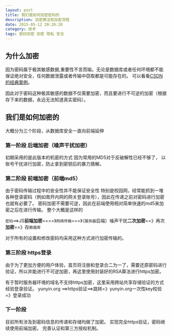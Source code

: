 ```yaml
---
layout: post
title: 我们是如何加密密码的
description: 加密算法和加密流程
date: 2015-05-12 20:20:20
category: 技术
tags: 密码加密 加密 隐私 安全
---
```


## 为什么加密

因为密码属于极其敏感数据,重要性不言而喻。无论是数据库或者任何环境都不能保证绝对安全，任何数据泄露或者传输中窃取都是可能存在的。
可以看看[CSDN的经典案例](http://www.williamlong.info/archives/2933.html)。

因此对于密码这种极其敏感的数据不仅需要加密，而且要进行不可逆的加密（根据存下来的数据，永远无法知道真实密码）。


## 我们是如何加密的 

大概分为三个阶段，从数据库安全一直向前端延伸

### 第一阶段 后端加密（噪声干扰加密）

初期采用的是此版本的机密的方式
因为常用的MD5对于反破解性已经不够了，
以账号干扰进行加密，防止拿到密钥后的暴力猜解。


### 第二阶段 前端加密（前端md5）

由于密码传输过程中的安全性并不能保证安全性
特别是校园网，经常能抓到一堆各种登录密码（例如南开内网的网关登录账号），因此在传递之前对密码进行加密也就有必要了。
密码加密不需要可逆，因此在前端使用相对简单快速的md5来加密之后在进行传输。
整个大概是这样的

`密码`==>JS**前端加密**====》`网络传输`===》（`服务器`后端）噪声干扰**二次加密**==》再次**加密**==》存`数据库`

对于所有的设置和修改密码均采用这种方式进行加密传输的。


### 第三阶段 https登录

由于为了更加方便的用户体验，首页将注册和登录合二为一了，需要还原密码进行验证，所以并能进行不可逆加密，再这里使用封装好的RSA算法进行https加密。

有于暂时服务器环境的域名不支持https加密，这里采用跨站共享存储验证的方式经验登录验证。
yunyin.org ==>https验证==>跳转=》yunyin.org一次性key校验=》登录成功


### 下一阶段
目前所有涉及到密码信息的传递和存储均做了加密。
实现完全https验证，密码继续使用前端加密。
完善认证和第三方授权机制。